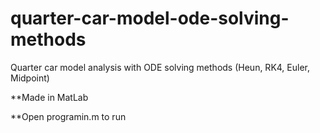 # quarter-car-model-ode-solving-methods

Quarter car model analysis with ODE solving methods (Heun, RK4, Euler, Midpoint)

**Made in MatLab

**Open programin.m to run
